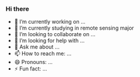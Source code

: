 ### Hi there 


- 🔭 I’m currently working on ...
- 🌱 I’m currently studying in remote sensing major
- 👯 I’m looking to collaborate on ...
- 🤔 I’m looking for help with ...
- 💬 Ask me about ...
- 📫 How to reach me: ...
- 😄 Pronouns: ...
- ⚡ Fun fact: ...

